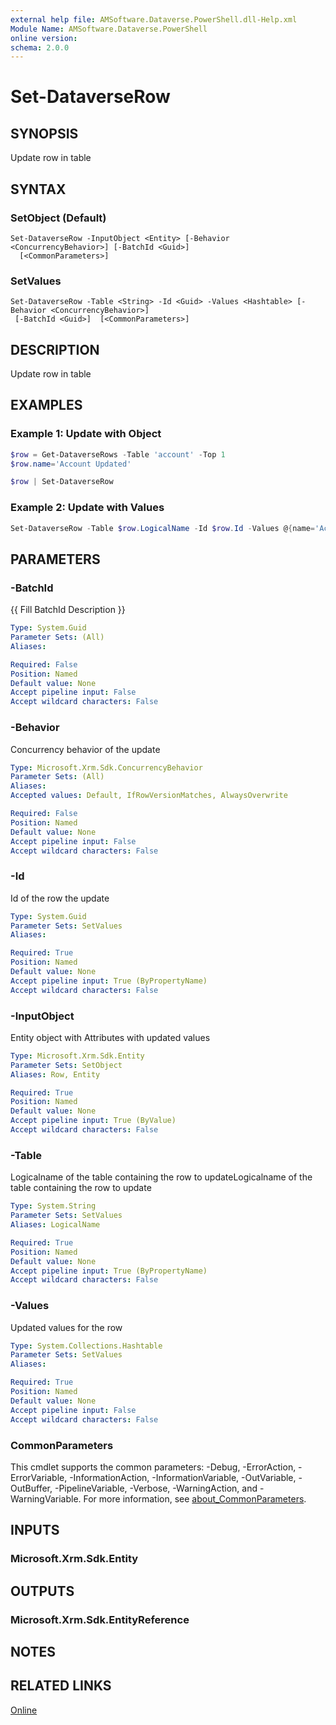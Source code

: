 ```yaml
---
external help file: AMSoftware.Dataverse.PowerShell.dll-Help.xml
Module Name: AMSoftware.Dataverse.PowerShell
online version:
schema: 2.0.0
---
```


# Set-DataverseRow

## SYNOPSIS
Update row in table

## SYNTAX

### SetObject (Default)
```
Set-DataverseRow -InputObject <Entity> [-Behavior <ConcurrencyBehavior>] [-BatchId <Guid>]
  [<CommonParameters>]
```

### SetValues
```
Set-DataverseRow -Table <String> -Id <Guid> -Values <Hashtable> [-Behavior <ConcurrencyBehavior>]
 [-BatchId <Guid>]  [<CommonParameters>]
```

## DESCRIPTION
Update row in table

## EXAMPLES

### Example 1: Update with Object

```powershell
$row = Get-DataverseRows -Table 'account' -Top 1
$row.name='Account Updated'

$row | Set-DataverseRow
```

### Example 2: Update with Values

```powershell
Set-DataverseRow -Table $row.LogicalName -Id $row.Id -Values @{name='Account Updated'}
```

## PARAMETERS

### -BatchId
{{ Fill BatchId Description }}

```yaml
Type: System.Guid
Parameter Sets: (All)
Aliases:

Required: False
Position: Named
Default value: None
Accept pipeline input: False
Accept wildcard characters: False
```

### -Behavior
Concurrency behavior of the update

```yaml
Type: Microsoft.Xrm.Sdk.ConcurrencyBehavior
Parameter Sets: (All)
Aliases:
Accepted values: Default, IfRowVersionMatches, AlwaysOverwrite

Required: False
Position: Named
Default value: None
Accept pipeline input: False
Accept wildcard characters: False
```

### -Id
Id of the row the update

```yaml
Type: System.Guid
Parameter Sets: SetValues
Aliases:

Required: True
Position: Named
Default value: None
Accept pipeline input: True (ByPropertyName)
Accept wildcard characters: False
```

### -InputObject
Entity object with Attributes with updated values

```yaml
Type: Microsoft.Xrm.Sdk.Entity
Parameter Sets: SetObject
Aliases: Row, Entity

Required: True
Position: Named
Default value: None
Accept pipeline input: True (ByValue)
Accept wildcard characters: False
```

### -Table
Logicalname of the table containing the row to updateLogicalname of the table containing the row to update

```yaml
Type: System.String
Parameter Sets: SetValues
Aliases: LogicalName

Required: True
Position: Named
Default value: None
Accept pipeline input: True (ByPropertyName)
Accept wildcard characters: False
```

### -Values
Updated values for the row

```yaml
Type: System.Collections.Hashtable
Parameter Sets: SetValues
Aliases:

Required: True
Position: Named
Default value: None
Accept pipeline input: False
Accept wildcard characters: False
```

### CommonParameters
This cmdlet supports the common parameters: -Debug, -ErrorAction, -ErrorVariable, -InformationAction, -InformationVariable, -OutVariable, -OutBuffer, -PipelineVariable, -Verbose, -WarningAction, and -WarningVariable. For more information, see [about_CommonParameters](http://go.microsoft.com/fwlink/?LinkID=113216).

## INPUTS

### Microsoft.Xrm.Sdk.Entity
## OUTPUTS

### Microsoft.Xrm.Sdk.EntityReference
## NOTES

## RELATED LINKS

[Online](https://github.com/AMSoftwareNL/DataversePowershell/blob/main/docs/Set-DataverseRow.md)

